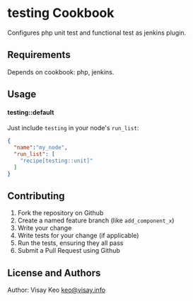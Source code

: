 testing Cookbook
================

Configures php unit test and functional test as jenkins plugin.

Requirements
------------

Depends on cookbook: php, jenkins.

Usage
-----

#### testing::default
Just include `testing` in your node's `run_list`:

```json
{
  "name":"my_node",
  "run_list": [
    "recipe[testing::unit]"
  ]
}
```

Contributing
------------

1. Fork the repository on Github
2. Create a named feature branch (like `add_component_x`)
3. Write your change
4. Write tests for your change (if applicable)
5. Run the tests, ensuring they all pass
6. Submit a Pull Request using Github

License and Authors
-------------------
Author: Visay Keo <keo@visay.info>
